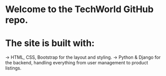 # Welcome to the TechWorld GitHub repo. 

# The site is built with:

-> HTML, CSS, Bootstrap for the layout and styling.
-> Python & Django for the backend, handling everything from user management to product listings.


 
